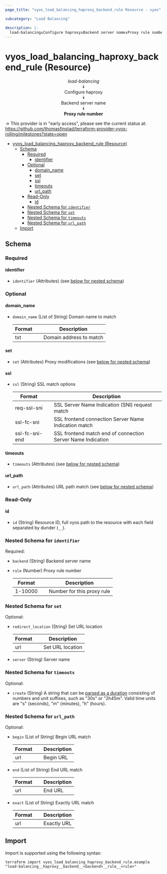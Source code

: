 ```yaml
---
page_title: "vyos_load_balancing_haproxy_backend_rule Resource - vyos"

subcategory: "Load Balancing"

description: |-
  load-balancing⯯Configure haproxy⯯Backend server name⯯Proxy rule number
---
```


# vyos_load_balancing_haproxy_backend_rule (Resource)
<center>


*load-balancing*  
⯯  
Configure haproxy  
⯯  
Backend server name  
⯯  
**Proxy rule number**


</center>

-> This provider is in "early access", please see the current status at: https://github.com/thomasfinstad/terraform-provider-vyos-rolling/milestones?state=open

<!--TOC-->

- [vyos_load_balancing_haproxy_backend_rule (Resource)](#vyos_load_balancing_haproxy_backend_rule-resource)
  - [Schema](#schema)
    - [Required](#required)
      - [identifier](#identifier)
    - [Optional](#optional)
      - [domain_name](#domain_name)
      - [set](#set)
      - [ssl](#ssl)
      - [timeouts](#timeouts)
      - [url_path](#url_path)
    - [Read-Only](#read-only)
      - [id](#id)
    - [Nested Schema for `identifier`](#nested-schema-for-identifier)
    - [Nested Schema for `set`](#nested-schema-for-set)
    - [Nested Schema for `timeouts`](#nested-schema-for-timeouts)
    - [Nested Schema for `url_path`](#nested-schema-for-url_path)
  - [Import](#import)

<!--TOC-->

<!-- schema generated by tfplugindocs -->
## Schema

### Required

#### identifier
- `identifier` (Attributes) (see [below for nested schema](#nestedatt--identifier))

### Optional

#### domain_name
- `domain_name` (List of String) Domain name to match

    |  Format  &emsp;|  Description              |
    |----------|---------------------------|
    |  txt     &emsp;|  Domain address to match  |
#### set
- `set` (Attributes) Proxy modifications (see [below for nested schema](#nestedatt--set))
#### ssl
- `ssl` (String) SSL match options

    |  Format          &emsp;|  Description                                                  |
    |------------------|---------------------------------------------------------------|
    |  req-ssl-sni     &emsp;|  SSL Server Name Indication (SNI) request match               |
    |  ssl-fc-sni      &emsp;|  SSL frontend connection Server Name Indication match         |
    |  ssl-fc-sni-end  &emsp;|  SSL frontend match end of connection Server Name Indication  |
#### timeouts
- `timeouts` (Attributes) (see [below for nested schema](#nestedatt--timeouts))
#### url_path
- `url_path` (Attributes) URL path match (see [below for nested schema](#nestedatt--url_path))

### Read-Only

#### id
- `id` (String) Resource ID, full vyos path to the resource with each field separated by dunder (`__`).

<a id="nestedatt--identifier"></a>
### Nested Schema for `identifier`

Required:

- `backend` (String) Backend server name
- `rule` (Number) Proxy rule number

    |  Format   &emsp;|  Description                 |
    |-----------|------------------------------|
    |  1-10000  &emsp;|  Number for this proxy rule  |


<a id="nestedatt--set"></a>
### Nested Schema for `set`

Optional:

- `redirect_location` (String) Set URL location

    |  Format  &emsp;|  Description       |
    |----------|--------------------|
    |  url     &emsp;|  Set URL location  |
- `server` (String) Server name


<a id="nestedatt--timeouts"></a>
### Nested Schema for `timeouts`

Optional:

- `create` (String) A string that can be [parsed as a duration](https://pkg.go.dev/time#ParseDuration) consisting of numbers and unit suffixes, such as &#34;30s&#34; or &#34;2h45m&#34;. Valid time units are &#34;s&#34; (seconds), &#34;m&#34; (minutes), &#34;h&#34; (hours).


<a id="nestedatt--url_path"></a>
### Nested Schema for `url_path`

Optional:

- `begin` (List of String) Begin URL match

    |  Format  &emsp;|  Description  |
    |----------|---------------|
    |  url     &emsp;|  Begin URL    |
- `end` (List of String) End URL match

    |  Format  &emsp;|  Description  |
    |----------|---------------|
    |  url     &emsp;|  End URL      |
- `exact` (List of String) Exactly URL match

    |  Format  &emsp;|  Description  |
    |----------|---------------|
    |  url     &emsp;|  Exactly URL  |

## Import

Import is supported using the following syntax:

```shell
terraform import vyos_load_balancing_haproxy_backend_rule.example "load-balancing__haproxy__backend__<backend>__rule__<rule>"
```
